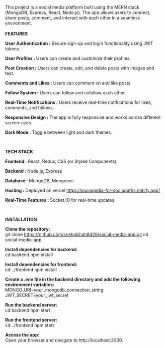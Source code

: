 This project is a social media platform built using the MERN stack (MongoDB, Express, React, Node.js). The app allows users to connect, share posts, comment, and interact with each other in a seamless environment.
<br>
<br>
**FEATURES** 

**User Authentication :** Secure sign-up and login functionality using JWT tokens. <br>

**User Profiles :** Users can create and customize their profiles. <br>

**Post Creation :** Users can create, edit, and delete posts with images and text. <br>

**Comments and Likes :** Users can comment on and like posts. <br>

**Follow System :** Users can follow and unfollow each other. <br>

**Real-Time Notifications :** Users receive real-time notifications for likes, comments, and follows. <br>

**Responsive Design :** The app is fully responsive and works across different screen sizes. <br>

**Dark Mode :** Toggle between light and dark themes. <br>

<br>

**TECH STACK** 

**Frontend :** React, Redux, CSS (or Styled Components) <br>

**Backend :** Node.js, Express <br>

**Database :** MongoDB, Mongoose <br>

**Hosting :** Deployed on vercel https://sociopedia-for-sociopaths.netlify.app/ <br>

**Real-Time Features :** Socket.IO for real-time updates <br>

<br>

**INSTALLATION**

**Clone the repository:** <br>
git clone https://github.com/snehalshah8429/social-media-app.git cd social-media-app <br>

**Install dependencies for backend:** <br>
cd backend npm install <br>

**Install dependencies for frontend:** <br>
cd ../frontend npm install <br>

**Create a .env file in the backend directory and add the following environment variables:** <br>
MONGO_URI=your_mongodb_connection_string JWT_SECRET=your_jwt_secret <br>

**Run the backend server:** <br>
cd backend npm start <br>

**Run the frontend server:** <br>
cd ../frontend npm start <br>


**Access the app:** <br>
Open your browser and navigate to http://localhost:3000.
